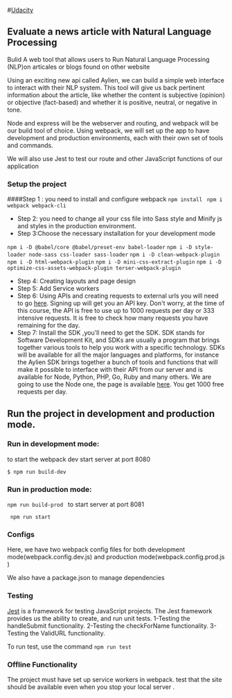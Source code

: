 #[Udacity ](https://udacity.com/)

## Evaluate a news article with Natural Language Processing

Bulid A web tool that allows users to Run Natural Language Processing (NLP)on articales or blogs found on other website 
 
 Using an exciting new api called Aylien, we can build a simple web interface to interact with their NLP system. This tool will give us back pertinent information about the article, like whether the content is subjective (opinion) or objective (fact-based) and whether it is positive, neutral, or negative in tone.

 Node and express will be the webserver and routing, and webpack will be our build tool of choice. Using webpack, we will set up the app to have development and production environments, each with their own set of tools and commands.

We will also use Jest to test our route and other JavaScript functions of our application

### Setup the  project

 ####Step 1 : you need to install and configure webpack 
`npm install `
`npm i webpack webpack-cli `
 - Step 2: you need to change all your css file into Sass style 
          and Minify js and styles in the production environment.
 - Step 3:Choose the necessary installation for your development mode

`npm i -D @babel/core @babel/preset-env babel-loader`
`npm i -D style-loader node-sass css-loader sass-loader`
`npm i -D clean-webpack-plugin`
`npm i -D html-webpack-plugin`
`npm i -D mini-css-extract-plugin`
`npm i -D optimize-css-assets-webpack-plugin terser-webpack-plugin`

- Step 4: Creating layouts and page design
- Step 5: Add Service workers
- Step 6: Using APIs and creating requests to external urls
          you will need to go [here](https://developer.aylien.com/signup). Signing up will get you an API key. Don't worry, at the time of this course, the API is free to use up to 1000 requests per day or 333 intensive requests. It is free to check how many requests you have remaining for the day.
- Step 7: Install the SDK ,you'll need to get the SDK. SDK stands for Software Development Kit, and SDKs are usually a program that brings together various tools to help you work with a specific technology. SDKs will be available for all the major languages and platforms, for instance the Aylien SDK brings together a bunch of tools and functions that will make it possible to interface with their API from our server and is available for Node, Python, PHP, Go, Ruby and many others. We are going to use the Node one, the page is available [here](https://docs.aylien.com/textapi/sdks/#sdks). You get 1000 free requests per day. 

## Run the project in development and production mode.

### Run in development mode:
to start the webpack dev start server at port 8080

`$ npm run build-dev`

### Run in production mode:
`npm run build-prod ` to start server at port 8081

` npm run start`

### Configs

Here, we have two webpack config files for both development mode(webpack.config.dev.js) 
and production mode(webpack.config.prod.js )

We also have a package.json to manage dependencies
 ### Testing
 [Jest](https://jestjs.io/en/) is a framework for testing JavaScript projects.
  The Jest framework provides us the ability to create, and run unit tests.
1-Testing the handleSubmit functionality.
2-Testing the checkForName functionality.
3-Testing the ValidURL functionality.

  To run test, use the command
 `npm run test`


 ### Offline Functionality
 The project must have set up service workers in webpack.
 test that the site should be available even when you stop your local server .